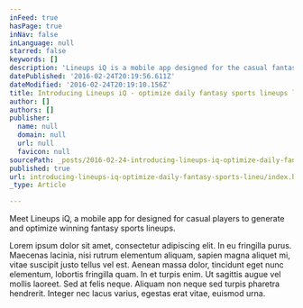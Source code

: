 ```yaml
---
inFeed: true
hasPage: true
inNav: false
inLanguage: null
starred: false
keywords: []
description: 'Lineups iQ is a mobile app designed for the casual fantasy sports user to generate optimized daily fantasy lineups. Using Lineups iQ, you can generate lineups for basketball - NBA, baseball - MLB, and football - NFL. Step up your game with Lineups iQ and start winning like the Pros. Download Lineups iQ from the AppStore now.'
datePublished: '2016-02-24T20:19:56.611Z'
dateModified: '2016-02-24T20:19:10.156Z'
title: Introducing Lineups iQ - optimize daily fantasy sports lineups like the Pros.
author: []
authors: []
publisher:
  name: null
  domain: null
  url: null
  favicon: null
sourcePath: _posts/2016-02-24-introducing-lineups-iq-optimize-daily-fantasy-sports-lineu.md
published: true
url: introducing-lineups-iq-optimize-daily-fantasy-sports-lineu/index.html
_type: Article

---
```

Meet Lineups iQ, a mobile app for designed for casual players to generate and optimize winning fantasy sports lineups.

Lorem ipsum dolor sit amet, consectetur adipiscing elit. In eu fringilla purus. Maecenas lacinia, nisi rutrum elementum aliquam, sapien magna aliquet mi, vitae suscipit justo tellus vel est. Aenean massa dolor, tincidunt eget nunc elementum, lobortis fringilla quam. In et turpis enim. Ut sagittis augue vel mollis laoreet. Sed at felis neque. Aliquam non neque sed turpis pharetra hendrerit. Integer nec lacus varius, egestas erat vitae, euismod urna.